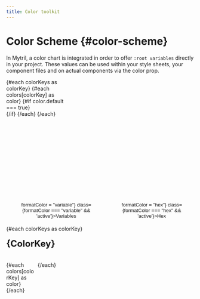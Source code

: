 ```yaml
---
title: Color toolkit
---
```


<script lang="ts">
    import Color from "./modules/color.svelte";
    import ColorSummary from "./modules/color-summary.svelte";
    import { colors } from "mytril/api";

    let formatColor = "variable"
    const colorKeys = Object.keys(colors);
</script>

# Color Scheme {#color-scheme}

In Mytril, a color chart is integrated in order to offer `:root variables` directly in your project. These values ​​can be used within your style sheets, your component files and on actual components via the color prop.

<ul>
    {#each colorKeys as colorKey}
        {#each colors[colorKey] as color}
            {#if color.default === true}
                <li>
                    <ColorSummary name={colorKey} color={color}/>
                </li>
            {/if}
        {/each}
    {/each}
</ul>

<div class="select-format">
    <button on:click={() => formatColor = "variable"} class={formatColor === "variable" && 'active'}>Variables</button>
    <button on:click={() => formatColor = "hex"} class={formatColor === "hex" && 'active'}>Hex</button>
</div>

{#each colorKeys as colorKey}

<h3 id={colorKey}>{colorKey}</h3>
<section class="wrapper-colors">
{#each colors[colorKey] as color}
<Color color={color} format={formatColor}/>
{/each}
</section>
{/each}

<style lang="postcss">

ul {
    height: 300px;
    column-count: 3;
    column-gap: 4px;
    column-fill: auto;

    list-style: none;
    margin-bottom: 26px;
    margin-top: 0;
    padding: 0;
    border-bottom: 1px solid var(--c-divider);

    & li {
        list-style: none;
        margin-top: 0;
        margin-bottom: 0;

        &:before {
            display: none;
        }
    }

    & > li+li {
        margin-top: 0.25em;
    }
}

    .select-format {
        display: flex;
        width: 100%;
        margin-top: 0.5rem;

        button {
            border: 1px solid var(--c-text);
            color: var(--c-text);
            border-radius: 1rem;
            padding: 0.25rem 1rem;
            background-color: transparent;
            cursor: pointer;

            &.active {
                border: 1px solid var(--c-primary);
                background-color: var(--c-primary);
            }

            &:first-child {
                margin-left: auto;
            }
            &:last-child {
                margin-left: 0.5rem;
            }
        }
    }

    h3 {
        text-transform: capitalize;
        font-weight: 700;
        line-height: 1.5;
        margin-bottom: 5vw;
        padding: 2vw 0;
        font-size: 20px;

         @media (min-width: 544px) {
            padding: 0;
            margin: 0 0 30px;
            font-size: 24px;
         }
    }

    .wrapper-colors {
        display: grid;
        grid-template-rows: 1fr;
        gap: 0.5rem;

       @media (min-width: 544px) {
            grid-template-columns: repeat(5, calc(100% / 5 - 0.5rem));
       }

        @media (min-width: 748px) {
            grid-template-columns: repeat(6, calc((100% / 6 - 0.5rem)));
       }
    }
</style>
